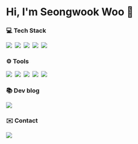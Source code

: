 # Hi, I'm Seongwook Woo 🙂




<h3 align="left"> 💻 Tech Stack</h3>
<div align="left">
  <img src="https://img.shields.io/badge/react-20232a.svg?style=for-the-badge&logo=react&logoColor=61DAFB" />&nbsp
  <img src="https://img.shields.io/badge/javascript-F7DF1E.svg?style=for-the-badge&logo=javascript&logoColor=20232a" />&nbsp
  <img src="https://img.shields.io/badge/html5-E34F26.svg?style=for-the-badge&logo=html5&logoColor=white" />&nbsp
  <img src="https://img.shields.io/badge/CSS3-007ACC.svg?style=for-the-badge&logo=css3&" />&nbsp
  <img src="https://img.shields.io/badge/Git-F05032.svg?style=for-the-badge&logo=Git&logoColor=white" />&nbsp
</div>


<h3 align="left">⚙️ Tools </h3>
<div align="left">
  <img src="https://img.shields.io/badge/git-F05033.svg?style=for-the-badge&logo=git&logoColor=white" />&nbsp
  <img src="https://img.shields.io/badge/github-181717.svg?style=for-the-badge&logo=github&logoColor=white" />&nbsp
  <img src="https://img.shields.io/badge/Slack-be22ff.svg?style=for-the-badge&logo=Slack&logoColor=white" />&nbsp
  <img src="https://img.shields.io/badge/Figma-ff279c.svg?style=for-the-badge&logo=Figma&logoColor=white" />&nbsp
  <img src="https://img.shields.io/badge/IntelliJIDEA-ff981f.svg?style=for-the-badge&logo=IntelliJIDEA&logoColor=white" />&nbsp
</div>

<h3 align="left">📚 Dev blog </h3>
<div align="left">
  <a href="https://angelawoo215.github.io/">
    <img
      src="https://img.shields.io/badge/angelawoo215.github.io-0094ff?style=for-the-badge&logo=github&logoColor=white"/>
  </a>
</div>

<h3 align="left">✉️ Contact </h3>
<div align="left">
  <a href="mailto:rubywoo0215@gmail.com">
    <img
      src="https://img.shields.io/badge/rubywoo0215@gmail.com-D14836?style=for-the-badge&logo=gmail&logoColor=white"/>
  </a>
</div>




